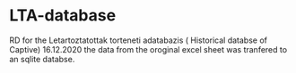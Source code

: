 # LTA-database

RD for the Letartoztatottak torteneti adatabazis ( Historical databse of Captive)
16.12.2020 the data from the oroginal excel sheet was tranfered to an sqlite databse.
